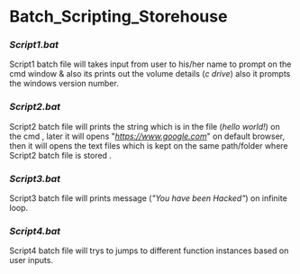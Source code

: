 # Batch_Scripting_Storehouse

### ***Script1.bat***

   Script1 batch file will takes input from user to his/her name to prompt on the cmd window & also its prints out the volume details (*c drive*) also it prompts 
the windows version number.


### ***Script2.bat***

   Script2 batch file will prints the string which is in the file (*hello world!*) on the cmd , later it will opens "*https://www.google.com*" on default browser,
then it will opens the text files which is kept on the same path/folder where Script2 batch file is stored .


### ***Script3.bat***

   Script3 batch file will prints message (*"You have been Hacked"*) on infinite loop.


### ***Script4.bat***

   Script4 batch file will trys to jumps to different function instances based on user inputs.



